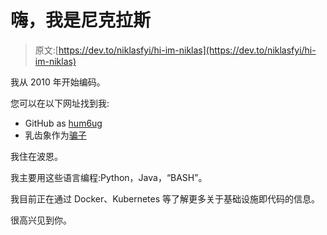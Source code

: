 # 嗨，我是尼克拉斯

> 原文:[https://dev.to/niklasfyi/hi-im-niklas](https://dev.to/niklasfyi/hi-im-niklas)

我从 2010 年开始编码。

您可以在以下网址找到我:

*   GitHub as [hum6ug](https://github.com/hum6ug)
*   乳齿象作为[骗子](https://chaos.social/@humbug)

我住在波恩。

我主要用这些语言编程:Python，Java，“BASH”。

我目前正在通过 Docker、Kubernetes 等了解更多关于基础设施即代码的信息。

很高兴见到你。
